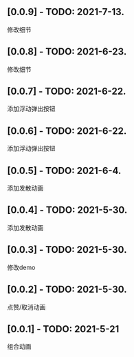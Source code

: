 ## [0.0.9] - TODO: 2021-7-13.
修改细节
## [0.0.8] - TODO: 2021-6-23.
修改细节
## [0.0.7] - TODO: 2021-6-22.
添加浮动弹出按钮
## [0.0.6] - TODO: 2021-6-22.
添加浮动弹出按钮
## [0.0.5] - TODO: 2021-6-4.
添加发散动画
## [0.0.4] - TODO: 2021-5-30.
添加发散动画
## [0.0.3] - TODO: 2021-5-30.
修改demo
## [0.0.2] - TODO: 2021-5-30.
点赞/取消动画
## [0.0.1] - TODO: 2021-5-21
组合动画
